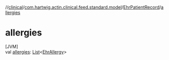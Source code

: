 //[clinical](../../../index.md)/[com.hartwig.actin.clinical.feed.standard.model](../index.md)/[EhrPatientRecord](index.md)/[allergies](allergies.md)

# allergies

[JVM]\
val [allergies](allergies.md): [List](https://kotlinlang.org/api/latest/jvm/stdlib/kotlin.collections/-list/index.html)&lt;[EhrAllergy](../-ehr-allergy/index.md)&gt;
